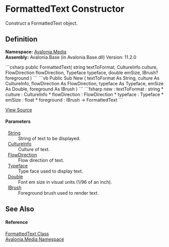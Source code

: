 # FormattedText Constructor


Construct a FormattedText object.



## Definition
**Namespace:** <a href="N_Avalonia_Media">Avalonia.Media</a>  
**Assembly:** Avalonia.Base (in Avalonia.Base.dll) Version: 11.2.0

<Tabs groupId="api-code-preview">
<TabItem value="csharp" label="C#">
```csharp
public FormattedText(
	string textToFormat,
	CultureInfo culture,
	FlowDirection flowDirection,
	Typeface typeface,
	double emSize,
	IBrush? foreground
)
```
</TabItem>
<TabItem value="vb" label="VB">
```vb
Public Sub New ( 
	textToFormat As String,
	culture As CultureInfo,
	flowDirection As FlowDirection,
	typeface As Typeface,
	emSize As Double,
	foreground As IBrush
)
```
</TabItem>
<TabItem value="fsharp" label="F#">
```fsharp
new : 
        textToFormat : string * 
        culture : CultureInfo * 
        flowDirection : FlowDirection * 
        typeface : Typeface * 
        emSize : float * 
        foreground : IBrush -> FormattedText
```
</TabItem>
</Tabs>



<a href="https://github.com/AvaloniaUI/Avalonia/tree/master/src/Avalonia.Base/Media/FormattedText.cs#L28" title="View the source code">View Source</a>



#### Parameters
<dl><dt>  <a href="https://learn.microsoft.com/dotnet/api/system.string" target="_blank" rel="noopener noreferrer">String</a></dt><dd>String of text to be displayed.</dd><dt>  <a href="https://learn.microsoft.com/dotnet/api/system.globalization.cultureinfo" target="_blank" rel="noopener noreferrer">CultureInfo</a></dt><dd>Culture of text.</dd><dt>  <a href="T_Avalonia_Media_FlowDirection">FlowDirection</a></dt><dd>Flow direction of text.</dd><dt>  <a href="T_Avalonia_Media_Typeface">Typeface</a></dt><dd>Type face used to display text.</dd><dt>  <a href="https://learn.microsoft.com/dotnet/api/system.double" target="_blank" rel="noopener noreferrer">Double</a></dt><dd>Font em size in visual units (1/96 of an inch).</dd><dt>  <a href="T_Avalonia_Media_IBrush">IBrush</a></dt><dd>Foreground brush used to render text.</dd></dl>

## See Also


#### Reference
<a href="T_Avalonia_Media_FormattedText">FormattedText Class</a>  
<a href="N_Avalonia_Media">Avalonia.Media Namespace</a>  
